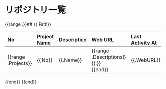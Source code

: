 # リポジトリ一覧

{{range .}}## {{.Path}}

| No | Project Name | Description | Web URL | Last Activity At | Commit Count | Commit Users |
| :--- | :--- | :--- | :--- | :--- | :--- | :--- |
{{range .Projects}}| {{.No}} | {{.Name}} | {{range .Descriptions}}{{.}}<br>{{end}} | {{.WebURL}} | {{.LastActivityAt}} | {{.CommitCount}} | {{range .Committers}}{{.CommitterName}}({{.CommitterEmail}}):{{.CommitCount}}<br>{{end}} |
{{end}}
{{end}}
